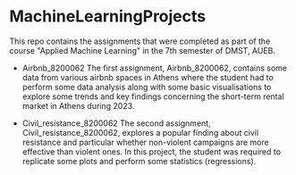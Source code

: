 # MachineLearningProjects
This repo contains the assignments that were completed as part of the course "Applied Machine Learning" in the 7th semester of DMST, AUEB.

* Airbnb_8200062
The first assignment, Airbnb_8200062, contains some data from various airbnb spaces in Athens where the student had to perform some data analysis along with some basic visualisations to explore some trends and key findings concerning the short-term rental market in Athens during 2023.

* Civil_resistance_8200062
The second assignment, Civil_resistance_8200062, explores a popular finding about civil resistance and particular whether non-violent campaigns are more effective than violent ones. In this project, the student was required to replicate some plots and perform some statistics (regressions).
